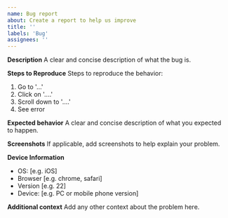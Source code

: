 ```yaml
---
name: Bug report
about: Create a report to help us improve
title: ''
labels: 'Bug'
assignees: ''
---
```


**Description**
A clear and concise description of what the bug is.

**Steps to Reproduce**
Steps to reproduce the behavior:

1. Go to '...'
2. Click on '....'
3. Scroll down to '....'
4. See error

**Expected behavior**
A clear and concise description of what you expected to happen.

**Screenshots**
If applicable, add screenshots to help explain your problem.

**Device Information**

- OS: [e.g. iOS]
- Browser [e.g. chrome, safari]
- Version [e.g. 22]
- Device: [e.g. PC or mobile phone version]

**Additional context**
Add any other context about the problem here.
